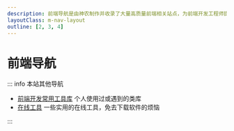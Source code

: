 ```yaml
---
description: 前端导航是由神农制作并收录了大量高质量前端相关站点，为前端开发工程师提供最简单便捷的网址导航服务
layoutClass: m-nav-layout
outline: [2, 3, 4]
---
```


<script setup>
import MNav from './nav/MNav.vue'
</script>

# 前端导航

::: info 本站其他导航

- [前端开发常用工具库](/workflow/utils/library) 个人使用过或遇到的类库
- [在线工具](/efficiency/online-tools) 一些实用的在线工具，免去下载软件的烦恼

:::

<MNav/>
